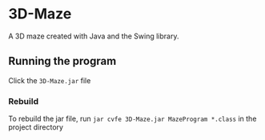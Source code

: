 # 3D-Maze
A 3D maze created with Java and the Swing library.

## Running the program
Click the `3D-Maze.jar` file

### Rebuild
To rebuild the jar file, run `jar cvfe 3D-Maze.jar MazeProgram *.class` in the project directory
